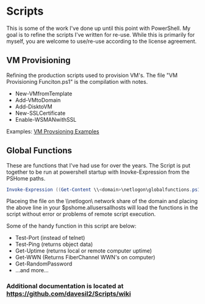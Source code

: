 # Scripts
This is some of the work I've done up until this point with PowerShell.  My goal is to refine the scripts I've written for re-use.  While this is primarily for myself, you are welcome to use/re-use according to the license agreement.

## VM Provisioning
Refining the production scripts used to provision VM's.  The file "VM Provisioning Funciton.ps1" is the compilation with notes.

* New-VMfromTemplate
* Add-VMtoDomain
* Add-DisktoVM
* New-SSLCertificate
* Enable-WSMANwithSSL

Examples: [VM Provsioning Examples](https://github.com/davesil2/Scripts/wiki/VM-Provisioning-Examples)

## Global Functions
These are functions that I've had use for over the years.  The Script is put together to be run at powershell startup with Inovke-Expression from the PSHome paths.

```Powershell
Invoke-Expression ((Get-Content \\<domain>\netlogon\globalfunctions.ps1) -join [environment]::newline)
```

Placeing the file on the \\<domain>\netlogon\ network share of the domain and placing the above line in your $pshome.allusersallhosts will load the functions in the script without error or problems of remote script execution.

Some of the handy function in this script are below:

* Test-Port (instead of telnet)
* Test-Ping (returns object data)
* Get-Uptime (returns local or remote computer uptime)
* Get-WWN (Returns FiberChannel WWN's on computer)
* Get-RandomPassword
* ...and more...

### Additional documentation is located at https://github.com/davesil2/Scripts/wiki
